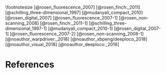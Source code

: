 \footnotesize
[@rosen_fluorescence_2007]
[@rosen_finch:_2011]
[@schilling_three-dimensional_1997]
[@mudanyali_compact_2010]
[@rosen_digital_2007]
[@rosen_fluorescence_2007-1]
[@rosen_non-scanning_2008]
[@rosen_finch:_2011-1]
[@schilling_three-dimensional_1997-1]
[@mudanyali_compact_2010-1]
[@rosen_digital_2007-1]
[@rosen_fluorescence_2007-2]
[@rosen_non-scanning_2008-1]
[@noauthor_warpdriver:_2018]
[@noauthor_xbpeng/deeploco_2018]
[@noauthor_visual_2018]
[@noauthor_deeploco:_2018]


<!-- 
Do not edit this page.

References are automatically generated from the BibTex file (References.bib)

...which you should create using your reference manager.
-->

# References
